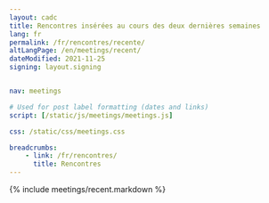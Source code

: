 ```yaml
---
layout: cadc
title: Rencontres insérées au cours des deux dernières semaines
lang: fr
permalink: /fr/rencontres/recente/
altLangPage: /en/meetings/recent/
dateModified: 2021-11-25
signing: layout.signing


nav: meetings

# Used for post label formatting (dates and links)
script: [/static/js/meetings/meetings.js]

css: /static/css/meetings.css

breadcrumbs:
    - link: /fr/rencontres/
      title: Rencontres
---
```


{% include meetings/recent.markdown %}
